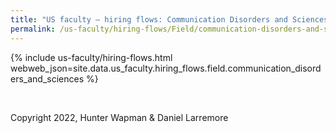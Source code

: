 ```yaml
---
title: "US faculty — hiring flows: Communication Disorders and Sciences"
permalink: /us-faculty/hiring-flows/Field/communication-disorders-and-sciences/
---
```


{% include us-faculty/hiring-flows.html webweb_json=site.data.us_faculty.hiring_flows.field.communication_disorders_and_sciences %}

<br>

Copyright 2022, Hunter Wapman & Daniel Larremore
